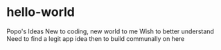 # hello-world
Popo's Ideas
New to coding, new world to me
Wish to better understand
Need to find a legit app idea 
then to build communally on here
